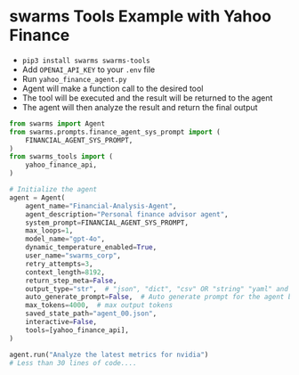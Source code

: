 # swarms Tools Example with Yahoo Finance

- `pip3 install swarms swarms-tools`
- Add `OPENAI_API_KEY` to your `.env` file
- Run `yahoo_finance_agent.py`
- Agent will make a function call to the desired tool
- The tool will be executed and the result will be returned to the agent
- The agent will then analyze the result and return the final output

```python
from swarms import Agent
from swarms.prompts.finance_agent_sys_prompt import (
    FINANCIAL_AGENT_SYS_PROMPT,
)
from swarms_tools import (
    yahoo_finance_api,
)

# Initialize the agent
agent = Agent(
    agent_name="Financial-Analysis-Agent",
    agent_description="Personal finance advisor agent",
    system_prompt=FINANCIAL_AGENT_SYS_PROMPT,
    max_loops=1,
    model_name="gpt-4o",
    dynamic_temperature_enabled=True,
    user_name="swarms_corp",
    retry_attempts=3,
    context_length=8192,
    return_step_meta=False,
    output_type="str",  # "json", "dict", "csv" OR "string" "yaml" and
    auto_generate_prompt=False,  # Auto generate prompt for the agent based on name, description, and system prompt, task
    max_tokens=4000,  # max output tokens
    saved_state_path="agent_00.json",
    interactive=False,
    tools=[yahoo_finance_api],
)

agent.run("Analyze the latest metrics for nvidia")
# Less than 30 lines of code....
```
